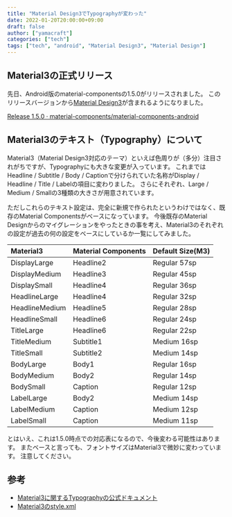 ```yaml
---
title: "Material Design3でTypographyが変わった"
date: 2022-01-20T20:00:00+09:00
draft: false
author: ["yamacraft"]
categories: ["tech"]
tags: ["tech", "android", "Material Design3", "Material Design"]
---
```


## Material3の正式リリース

先日、Android版のmaterial-componentsの1.5.0がリリースされました。
このリリースバージョンから[Material Design3](https://m3.material.io/)が含まれるようになりました。

[Release 1\.5\.0 · material\-components/material\-components\-android](https://github.com/material-components/material-components-android/releases/tag/1.5.0)

## Material3のテキスト（Typography）について

Material3（Material Design3対応のテーマ）といえば色周りが（多分）注目されがちですが、Typographyにも大きな変更が入っています。
これまではHeadline / Subtitle / Body / Captionで分けられていた名称がDisplay / Headline / Title / Labelの項目に変わりました。
さらにそれぞれ、Large / Medium / Smallの3種類の大きさが用意されています。

ただしこれらのテキスト設定は、完全に新規で作られたというわけではなく、既存のMaterial Componentsがベースになっています。
今後既存のMaterial Designからのマイグレーションをやったときの事を考え、Material3のそれぞれの設定が過去の何の設定をベースにしているか一覧にしてみました。

Material3 | Material Components | Default Size(M3)
:---|:---|:---
DisplayLarge | Headline2 | Regular 57sp
DisplayMedium | Headline3 | Regular 45sp
DisplaySmall | Headline4 | Regular 36sp
HeadlineLarge | Headline4 | Regular 32sp
HeadlineMedium | Headline5 | Regular 28sp
HeadlineSmall | Headline6 | Regular 24sp
TitleLarge | Headline6 | Regular 22sp
TitleMedium | Subtitle1 | Medium 16sp
TitleSmall | Subtitle2 | Medium 14sp
BodyLarge | Body1 | Regular 16sp
BodyMedium | Body2 | Regular 14sp
BodySmall | Caption | Regular 12sp
LabelLarge | Body2 | Medium 14sp
LabelMedium | Caption | Medium 12sp
LabelSmall | Caption | Medium 11sp

とはいえ、これは1.5.0時点での対応表になるので、今後変わる可能性はあります。
またベースと言っても、フォントサイズはMaterial3で微妙に変わっています。
注意してください。

## 参考

* [Material3に関するTypographyの公式ドキュメント](https://github.com/material-components/material-components-android/blob/master/docs/theming/Typography.md)
* [Material3のstyle.xml](https://github.com/material-components/material-components-android/blob/master/lib/java/com/google/android/material/typography/res/values/styles.xml)
